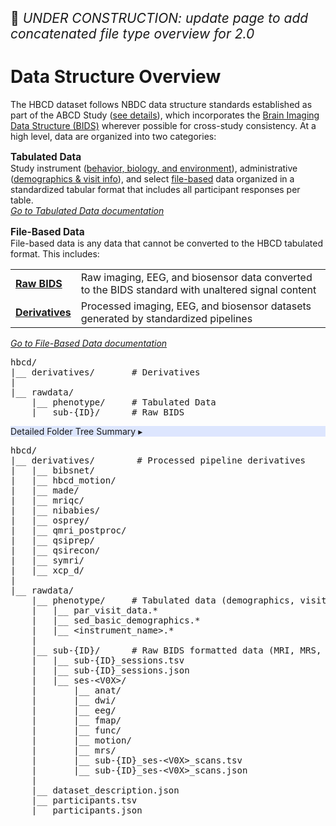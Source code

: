 
<p style="font-size: 1.5em;">🚧 <i>UNDER CONSTRUCTION: update page to add concatenated file type overview for 2.0</i></p>

# Data Structure Overview

The HBCD dataset follows NBDC data structure standards established as part of the ABCD Study (<a href="https://docs.abcdstudy.org/latest/documentation/curation/structure.html">see details</a>), which incorporates the [Brain Imaging Data Structure (BIDS)](https://bids-specification.readthedocs.io/en/stable/) wherever possible for cross-study consistency. At a high level, data are organized into two categories:

<p style="font-size: 1.1em; margin-bottom: 0;"><i class="fa-solid fa-table"></i> <b>Tabulated Data</b></p>
Study instrument (<a href="../../instruments/#behavior-biology-environment" target="_blank">behavior, biology, and environment</a>), administrative (<a href="../../instruments/#demographics-visit-information" target="_blank">demographics & visit info</a>), and select <a href="#warning" target="_blank">file-based</a> data organized in a standardized tabular format that includes all participant responses per table.<br>
<a href="../phenotypes" target="_blank"><i>Go to Tabulated Data documentation</i> <i style="font-size: 0.8em;" class="fa-solid fa-arrow-up-right-from-square"></i></a>

<p style="font-size: 1.1em; margin-bottom: 0;"><i class="fa-solid fa-folder-open"></i> <b>File-Based Data</b></p>
File-based data is any data that cannot be converted to the HBCD tabulated format. This includes:

<table class="table-no-vertical-lines" style="width: 100%; border-collapse: collapse; table-layout: fixed; font-size: 16px;">
  <tbody>
  <tr>
    <td><a href="../file-based-data/#raw-bids"><strong>Raw BIDS</strong></a></td>
    <td>Raw imaging, EEG, and biosensor data converted to the BIDS standard with unaltered signal content</td>
  </tr>
  <tr>
    <td><a href="../file-based-data/#derivatives"><strong>Derivatives</strong></a></td>
    <td>Processed imaging, EEG, and biosensor datasets generated by standardized pipelines</td>
  </tr>
  </tbody>
</table>

<a href="../file-based-data" target="_blank"><i>Go to File-Based Data documentation</i> <i style="font-size: 0.9em;" class="fa-solid fa-arrow-up-right-from-square"></i></a>

<pre class="folder-tree">
hbcd/
|__ derivatives/       <span class="hashtag"># Derivatives</span>
|
|__ rawdata/ 
    |__ phenotype/     <span class="hashtag"># Tabulated Data</span>
    |__ sub-<span class="label">{ID}</span>/      <span class="hashtag"># Raw BIDS</span>
</pre>

<div id="filetree" class="table-banner" onclick="toggleCollapse(this)" style="background-color: #dde6fe;">
  <span class="emoji"><i class="fa fa-folder-tree"></i></span>
  <span class="text-with-link">
<span class="text">Detailed Folder Tree Summary</span>
  <a class="anchor-link" href="#filetree" title="Copy link">
  <i class="fa-solid fa-link"></i>
  </a>
  </span>
  <span class="arrow">▸</span>
</div>
<div class="table-collapsible-content">
<pre class="folder-tree">
hbcd/
|__ derivatives/        <span class="hashtag"># Processed pipeline derivatives</span>
|   |__ bibsnet/
|   |__ hbcd_motion/
|   |__ made/
|   |__ mriqc/
|   |__ nibabies/
|   |__ osprey/
|   |__ qmri_postproc/
|   |__ qsiprep/
|   |__ qsirecon/
|   |__ symri/
|   |__ xcp_d/
|
|__ rawdata/ 
    |__ phenotype/     <span class="hashtag"># Tabulated data (demographics, visit info, behavior, etc.)</span>
    |   |__ par_visit_data.*
    |   |__ sed_basic_demographics.*
    |   |__ <span class="placeholder">&lt;instrument_name&gt;</span>.*
    |
    |__ sub-<span class="label">{ID}</span>/      <span class="hashtag"># Raw BIDS formatted data (MRI, MRS, EEG, biosensors)</span>
    |   |__ sub-<span class="label">{ID}</span>_sessions.tsv
    |   |__ sub-<span class="label">{ID}</span>_sessions.json
    |   |__ ses-<span class="label">&lt;V0X&gt;</span>/
    |       |__ anat/
    |       |__ dwi/
    |       |__ eeg/
    |       |__ fmap/
    |       |__ func/
    |       |__ motion/
    |       |__ mrs/
    |       |__ sub-<span class="label">{ID}</span>_ses-<span class="label">&lt;V0X&gt;</span>_scans.tsv
    |       |__ sub-<span class="label">{ID}</span>_ses-<span class="label">&lt;V0X&gt;</span>_scans.json
    |
    |__ dataset_description.json
    |__ participants.tsv
    |__ participants.json 
</pre>
</div>

<br>
